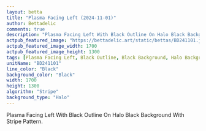 ```yaml
---
layout: betta
title: "Plasma Facing Left (2024-11-01)"
author: Bettadelic
comments: true
description: "Plasma Facing Left With Black Outline On Halo Black Background With Stripe Pattern."
actpub_featured_image: "https://bettadelic.art/static/bettas/BD241101.jpg"
actpub_featured_image_width: 1700
actpub_featured_image_height: 1300
tags: [Plasma Facing Left, Black Outline, Black Background, Halo Background Pattern, Stripe Pattern, November 2024]
unitName: "BD241101"
line_color: "Black"
background_color: "Black"
width: 1700
height: 1300
algorithm: "Stripe"
background_type: "Halo"
---
```


Plasma Facing Left With Black Outline On Halo Black Background With Stripe Pattern.
